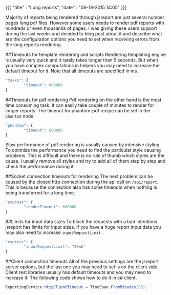 {{{
    "title"    : "Long reports",
    "date"     : "08-18-2015 14:05"
}}}

Majority of reports being rendered through jsreport are just several number pages long pdf files. However some users needs to render pdf reports with hundreds or even thousands of pages. I was giving these users support during the last weeks and decided to blog post about it and describe what are the configuration options you need to set when receiving errors from the long reports rendering.

##Timeouts for template rendering and scripts
Rendering templating engine is usually very quick and it rarely takes longer than 5 seconds.  But when you have complex computations in helpers you may need to increase the default timeout for it. Note that all timeouts are specified in ms.

```js
"tasks": {
        "timeout": 600000
}
```

##Timeouts for pdf rendering
Pdf rendering on the other hand is the most time consuming task. It can easily take couple of minutes to render for longer reports. The timeout for phantom-pdf recipe can be set in the `phantom` node:
```js
"phantom": {
        "timeout": 600000
}
```

Slow performance of pdf rendering is usually caused by intensive styling. To optimize the performance you need to find the particular style causing problems. This is difficult and there is no rule of thumb which styles are the cause.  I usually remove all styles and try to add all of them step by step and check the performance during it.

##Socket connection timeouts for rendering
The next problem can be caused by the closed http connection during the api call on `/api/report`. This is because the connection also has some timeouts when nothing is being transferred for a long time. 
 
```js
"express": {
        "renderTimeout": 600000
}
```

##Limits for input data sizes
To block the requests with a bad intentions jsreport has limits for input sizes. If you have a huge report input data you may also need to increase `inputRequestLimit `.
```js
"express": {
        "inputRequestLimit": "20mb"
}
```

##Client connection timeouts
All of the previous settings are the jsreport server options, but the last one you may need to set is on the client side. Client rest libraries usually has default timeouts and you may need to increase it. The following code shows how to do it in c# client.

```cs
ReportingService.HttpClientTimeout = TimeSpan.FromMinutes(20);
```